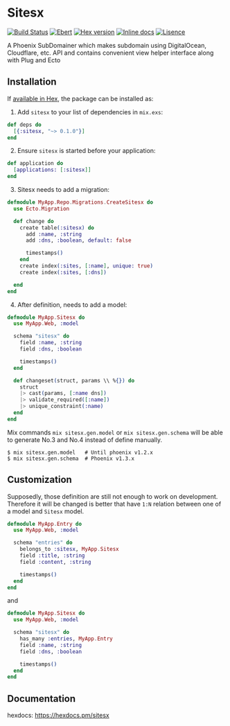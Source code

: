 # Sitesx

[![Build Status](http://img.shields.io/travis/ikeikeikeike/sitesx.svg?style=flat-square)](http://travis-ci.org/ikeikeikeike/sitesx)
[![Ebert](https://ebertapp.io/github/ikeikeikeike/sitesx.svg)](https://ebertapp.io/github/ikeikeikeike/sitesx)
[![Hex version](https://img.shields.io/hexpm/v/sitesx.svg "Hex version")](https://hex.pm/packages/sitesx)
[![Inline docs](https://inch-ci.org/github/ikeikeikeike/sitesx.svg)](http://inch-ci.org/github/ikeikeikeike/sitesx)
[![Lisence](https://img.shields.io/hexpm/l/ltsv.svg)](https://github.com/ikeikeikeike/sitesx/blob/master/LICENSE)

A Phoenix SubDomainer which makes subdomain using DigitalOcean, Cloudflare, etc. API and contains convenient view helper interface along with Plug and Ecto

## Installation

If [available in Hex](https://hex.pm/docs/publish), the package can be installed as:

1. Add `sitesx` to your list of dependencies in `mix.exs`:

```elixir
def deps do
  [{:sitesx, "~> 0.1.0"}]
end
```

2. Ensure `sitesx` is started before your application:

```elixir
def application do
  [applications: [:sitesx]]
end
```

3. Sitesx needs to add a migration:

```elixir
defmodule MyApp.Repo.Migrations.CreateSitesx do
  use Ecto.Migration

  def change do
    create table(:sitesx) do
      add :name, :string
      add :dns, :boolean, default: false

      timestamps()
    end
    create index(:sites, [:name], unique: true)
    create index(:sites, [:dns])

  end
end
```

4. After definition, needs to add a model:

```elixir
defmodule MyApp.Sitesx do
  use MyApp.Web, :model

  schema "sitesx" do
    field :name, :string
    field :dns, :boolean

    timestamps()
  end

  def changeset(struct, params \\ %{}) do
    struct
    |> cast(params, [:name dns])
    |> validate_required([:name])
    |> unique_constraint(:name)
  end
end
```

Mix commands `mix sitesx.gen.model` or `mix sitesx.gen.schema` will be able to generate No.3 and No.4 instead of define manually.


```shell
$ mix sitesx.gen.model   # Until phoenix v1.2.x
$ mix sitesx.gen.schema  # Phoenix v1.3.x
```


## Customization

Supposedly, those definition are still not enough to work on development. Therefore it will be changed is better that have `1:N` relation between one of a model and `Sitesx` model.

```elixir
defmodule MyApp.Entry do
  use MyApp.Web, :model

  schema "entries" do
    belongs_to :sitesx, MyApp.Sitesx
    field :title, :string
    field :content, :string

    timestamps()
  end
end
```

and

```elixir
defmodule MyApp.Sitesx do
  use MyApp.Web, :model

  schema "sitesx" do
    has_many :entries, MyApp.Entry
    field :name, :string
    field :dns, :boolean

    timestamps()
  end
end
```
## Documentation

hexdocs: https://hexdocs.pm/sitesx
